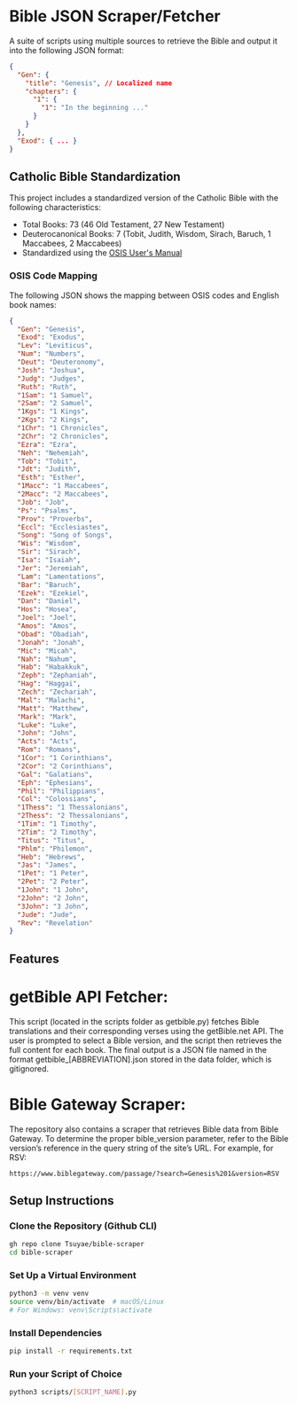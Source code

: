 # Bible JSON Scraper/Fetcher

A suite of scripts using multiple sources to retrieve the Bible and output it into the following JSON format:

```json
{
  "Gen": {
    "title": "Genesis", // Localized name
    "chapters": {
      "1": {
        "1": "In the beginning ..."
      }
    }
  },
  "Exod": { ... }
}
```

## Catholic Bible Standardization

This project includes a standardized version of the Catholic Bible with the following characteristics:

- Total Books: 73 (46 Old Testament, 27 New Testament)
- Deuterocanonical Books: 7 (Tobit, Judith, Wisdom, Sirach, Baruch, 1 Maccabees, 2 Maccabees)
- Standardized using the [OSIS User's Manual](https://crosswire.org/osis/OSIS%202.1.1%20User%20Manual%2006March2006.pdf)

### OSIS Code Mapping

The following JSON shows the mapping between OSIS codes and English book names:

```json
{
  "Gen": "Genesis",
  "Exod": "Exodus",
  "Lev": "Leviticus",
  "Num": "Numbers",
  "Deut": "Deuteronomy",
  "Josh": "Joshua",
  "Judg": "Judges",
  "Ruth": "Ruth",
  "1Sam": "1 Samuel",
  "2Sam": "2 Samuel",
  "1Kgs": "1 Kings",
  "2Kgs": "2 Kings",
  "1Chr": "1 Chronicles",
  "2Chr": "2 Chronicles",
  "Ezra": "Ezra",
  "Neh": "Nehemiah",
  "Tob": "Tobit",
  "Jdt": "Judith",
  "Esth": "Esther",
  "1Macc": "1 Maccabees",
  "2Macc": "2 Maccabees",
  "Job": "Job",
  "Ps": "Psalms",
  "Prov": "Proverbs",
  "Eccl": "Ecclesiastes",
  "Song": "Song of Songs",
  "Wis": "Wisdom",
  "Sir": "Sirach",
  "Isa": "Isaiah",
  "Jer": "Jeremiah",
  "Lam": "Lamentations",
  "Bar": "Baruch",
  "Ezek": "Ezekiel",
  "Dan": "Daniel",
  "Hos": "Hosea",
  "Joel": "Joel",
  "Amos": "Amos",
  "Obad": "Obadiah",
  "Jonah": "Jonah",
  "Mic": "Micah",
  "Nah": "Nahum",
  "Hab": "Habakkuk",
  "Zeph": "Zephaniah",
  "Hag": "Haggai",
  "Zech": "Zechariah",
  "Mal": "Malachi",
  "Matt": "Matthew",
  "Mark": "Mark",
  "Luke": "Luke",
  "John": "John",
  "Acts": "Acts",
  "Rom": "Romans",
  "1Cor": "1 Corinthians",
  "2Cor": "2 Corinthians",
  "Gal": "Galatians",
  "Eph": "Ephesians",
  "Phil": "Philippians",
  "Col": "Colossians",
  "1Thess": "1 Thessalonians",
  "2Thess": "2 Thessalonians",
  "1Tim": "1 Timothy",
  "2Tim": "2 Timothy",
  "Titus": "Titus",
  "Phlm": "Philemon",
  "Heb": "Hebrews",
  "Jas": "James",
  "1Pet": "1 Peter",
  "2Pet": "2 Peter",
  "1John": "1 John",
  "2John": "2 John",
  "3John": "3 John",
  "Jude": "Jude",
  "Rev": "Revelation"
}
```

## Features

# getBible API Fetcher:

This script (located in the scripts folder as getbible.py) fetches Bible translations and their corresponding verses using the getBible.net API. The user is prompted to select a Bible version, and the script then retrieves the full content for each book.
The final output is a JSON file named in the format getbible_[ABBREVIATION].json stored in the data folder, which is gitignored.

# Bible Gateway Scraper:

The repository also contains a scraper that retrieves Bible data from Bible Gateway. To determine the proper bible_version parameter, refer to the Bible version’s reference in the query string of the site’s URL. For example, for RSV:

```
https://www.biblegateway.com/passage/?search=Genesis%201&version=RSV
```

## Setup Instructions

### Clone the Repository (Github CLI)
```sh
gh repo clone Tsuyae/bible-scraper
cd bible-scraper
```

### Set Up a Virtual Environment
```sh
python3 -m venv venv
source venv/bin/activate  # macOS/Linux
# For Windows: venv\Scripts\activate
```

### Install Dependencies
```sh
pip install -r requirements.txt
```

### Run your Script of Choice
```sh
python3 scripts/[SCRIPT_NAME].py
```
